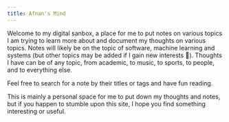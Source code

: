 ```yaml
---
title: Afnan's Mind
---
```


Welcome to my digital sanbox, a place for me to put notes on various topics I am trying to learn more about and document my thoughts on various topics. Notes will likely be on the topic of software, machine learning and systems (but other topics may be added if I gain new interests 🙂). Thoughts I have can be of any topic, from academic, to music, to sports, to people, and to everything else.


Feel free to search for a note by their titles or tags and have fun reading.

This is mainly a personal space for me to put down my thoughts and notes, but if you happen to stumble upon this site, I hope you find something interesting or useful.


